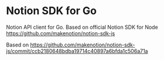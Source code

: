 # Notion SDK for Go

Notion API client for Go. Based on official Notion SDK for Node https://github.com/makenotion/notion-sdk-js

Based on https://github.com/makenotion/notion-sdk-js/commit/ccb2180648bdba19714c40897a6bfda1c506a71a
